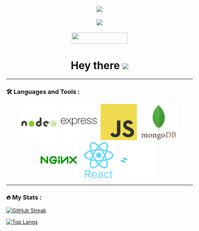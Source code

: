 <div id="header" align="center">
  <img src="https://media.giphy.com/media/ule4vhcY1xEKQ/giphy.gif" width="400"/>
  </div>
<br/>
  <div id="codewars" align="center">
  <img src="https://www.codewars.com/users/HeikkeB/badges/large" alt""/>
  </div>
<br/>
  <div id="hello" align="center">
  <img src="https://komarev.com/ghpvc/?username=HeikkeB&style=flat-square&color=3e1f47" alt="" width="150px" height="30px"/>
  <h1>
  Hey there
  <img src="https://media.giphy.com/media/hvRJCLFzcasrR4ia7z/giphy.gif" width="30px"/>
</h1>
</div>

---

### :hammer_and_wrench: Languages and Tools :

<div align="center">
  <img src="https://github.com/devicons/devicon/blob/master/icons/nodejs/nodejs-original-wordmark.svg" title="NodeJS" alt="NodeJS" width="100" height="100"/>&nbsp;
   <img src="https://github.com/devicons/devicon/blob/master/icons/express/express-original-wordmark.svg" title="Express" alt="Express" width="100" height="100"/>&nbsp;
  <img src="https://github.com/devicons/devicon/blob/master/icons/javascript/javascript-original.svg" title="JS" alt="JS" width="100" height="100"/>&nbsp;
  <img src="https://github.com/devicons/devicon/blob/master/icons/mongodb/mongodb-original-wordmark.svg" title="mongodb" alt="mongodb" width="100" height="100"/>&nbsp;
  <img src="https://github.com/devicons/devicon/blob/master/icons/nginx/nginx-original.svg" title="nginx" alt="nginx" width="100" height="100"/>&nbsp;
  <img src="https://github.com/devicons/devicon/blob/master/icons/react/react-original-wordmark.svg" title="react" alt="react" width="100" height="100"/>&nbsp;
  <img src="https://github.com/devicons/devicon/blob/master/icons/tailwindcss/tailwindcss-original-wordmark.svg" title="react" alt="react" width="100" height="100"/>&nbsp;
  </div>
  
  ---

### :fire: My Stats :

[![GitHub Streak](http://github-readme-streak-stats.herokuapp.com?user=HeikkeB&theme=tokyonight&border_radius=5&mode=weekly)](https://git.io/streak-stats)

<!--[![Top Langs](https://github-readme-stats.vercel.app/api/top-langs/?username=HeikkeB&layout=compact&theme=tokyonight)](https://github.com/anuraghazra/github-readme-stats)-->
[![Top Langs](https://github-readme-stats.vercel.app/api/top-langs/?username=HeikkeB&border_radius=5)](https://github.com/anuraghazra/github-readme-stats)
<!--
**HeikkeB/HeikkeB** is a ✨ _special_ ✨ repository because its `README.md` (this file) appears on your GitHub profile.

Here are some ideas to get you started:

- 🔭 I’m currently working on ...
- 🌱 I’m currently learning ...
- 👯 I’m looking to collaborate on ...
- 🤔 I’m looking for help with ...
- 💬 Ask me about ...
- 📫 How to reach me: ...
- 😄 Pronouns: ...
- ⚡ Fun fact: ...
-->

